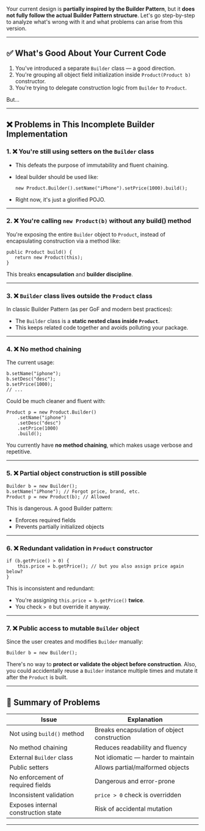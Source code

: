 Your current design is **partially inspired by the Builder Pattern**, but it **does not fully follow the actual Builder Pattern structure**. Let's go step-by-step to analyze what's wrong with it and what problems can arise from this version.

---

## ✅ What's Good About Your Current Code

1. You've introduced a separate `Builder` class — a good direction.
2. You're grouping all object field initialization inside `Product(Product b)` constructor.
3. You're trying to delegate construction logic from `Builder` to `Product`.

But...

---

## ❌ Problems in This Incomplete Builder Implementation

### 1. ❌ You're still using **setters** on the `Builder` class

* This defeats the purpose of immutability and fluent chaining.
* Ideal builder should be used like:

  ```
  new Product.Builder().setName("iPhone").setPrice(1000).build();
  ```
* Right now, it's just a glorified POJO.

---

### 2. ❌ You're calling `new Product(b)` **without any build() method**

You're exposing the entire `Builder` object to `Product`, instead of encapsulating construction via a method like:

```
public Product build() {
   return new Product(this);
}
```

This breaks **encapsulation** and **builder discipline**.

---

### 3. ❌ `Builder` class lives **outside** the `Product` class

In classic Builder Pattern (as per GoF and modern best practices):

* The `Builder` class is a **static nested class inside `Product`**.
* This keeps related code together and avoids polluting your package.

---

### 4. ❌ No method chaining

The current usage:

```
b.setName("iphone");
b.setDesc("desc");
b.setPrice(1000);
// ...
```

Could be much cleaner and fluent with:

```
Product p = new Product.Builder()
    .setName("iphone")
    .setDesc("desc")
    .setPrice(1000)
    .build();
```

You currently have **no method chaining**, which makes usage verbose and repetitive.

---

### 5. ❌ Partial object construction is still possible

```
Builder b = new Builder();
b.setName("iPhone"); // Forgot price, brand, etc.
Product p = new Product(b); // Allowed
```

This is dangerous. A good Builder pattern:

* Enforces required fields
* Prevents partially initialized objects

---

### 6. ❌ Redundant validation in `Product` constructor

```
if (b.getPrice() > 0) {
    this.price = b.getPrice(); // but you also assign price again below?
}
```

This is inconsistent and redundant:

* You're assigning `this.price = b.getPrice()` **twice**.
* You check `> 0` but override it anyway.

---

### 7. ❌ Public access to mutable `Builder` object

Since the user creates and modifies `Builder` manually:

```
Builder b = new Builder();
```

There's no way to **protect or validate the object before construction**. Also, you could accidentally reuse a `Builder` instance multiple times and mutate it after the `Product` is built.

---

## 🧨 Summary of Problems

| Issue                               | Explanation                                 |
| ----------------------------------- | ------------------------------------------- |
| Not using `build()` method          | Breaks encapsulation of object construction |
| No method chaining                  | Reduces readability and fluency             |
| External `Builder` class            | Not idiomatic — harder to maintain          |
| Public setters                      | Allows partial/malformed objects            |
| No enforcement of required fields   | Dangerous and error-prone                   |
| Inconsistent validation             | `price > 0` check is overridden             |
| Exposes internal construction state | Risk of accidental mutation                 |

---

